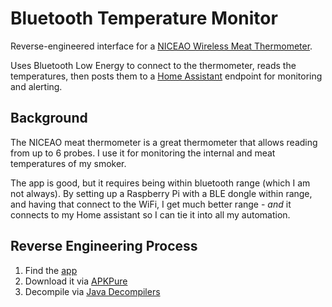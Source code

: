 # Bluetooth Temperature Monitor
Reverse-engineered interface for a [NICEAO Wireless Meat Thermometer](http://amzn.eu/d/1ZzsR2p).

Uses Bluetooth Low Energy to connect to the thermometer, reads the temperatures,
then posts them to a [Home Assistant](https://www.home-assistant.io) endpoint
for monitoring and alerting.

## Background
The NICEAO meat thermometer is a great thermometer that allows reading from up to 6 probes.
I use it for monitoring the internal and meat temperatures of my smoker.

The app is good, but it requires being within bluetooth range (which I am not always).
By setting up a Raspberry Pi with a BLE dongle within range, and having that connect to the WiFi,
I get much better range - *and* it connects to my Home assistant so I can tie it into all my automation.

## Reverse Engineering Process
1. Find the [app](https://play.google.com/store/apps/details?id=qlnet.com.easybbq)
2. Download it via [APKPure](https://apkpure.com/easybbq/qlnet.com.easybbq)
2. Decompile via [Java Decompilers](http://www.javadecompilers.com/apk)
